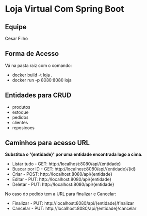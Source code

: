 # Loja Virtual Com Spring Boot

## Equipe

Cesar Filho

## Forma de Acesso

Vá na pasta raiz com o comando:

- docker build -t loja .
- docker run -p 8080:8080 loja

## Entidades para CRUD

- produtos
- estoque
- pedidos
- clientes
- reposicoes

## Caminhos para acesso URL

**Substitua o '{entidade}' por uma entidade encontrada logo a cima.**

- Listar tudo - GET: http://localhost:8080/api/{entidade}
- Buscar por ID - GET: http://localhost:8080/api/{entidade}/{id}
- Criar - POST: http://localhost:8080/api/{entidade}
- Editar - PUT: http://localhost:8080/api/{entidade}
- Deletar - PUT: http://localhost:8080/api/{entidade}

No caso do pedido tem a URL para finalizar e Cancelar:

- Finalizar - PUT: http://localhost:8080/api/{entidade}/finalizar
- Cancelar - PUT: http://localhost:8080/api/{entidade}/cancelar
